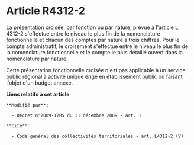 # Article R4312-2

La présentation croisée, par fonction ou par nature, prévue à l'article L. 4312-2 s'effectue entre le niveau le plus fin de
la nomenclature fonctionnelle et chacun des comptes par nature à trois chiffres. Pour le compte administratif, le croisement
s'effectue entre le niveau le plus fin de la nomenclature fonctionnelle et le compte le plus détaillé ouvert dans la
nomenclature par nature. 

Cette présentation fonctionnelle croisée n'est pas applicable à un service public régional à activité unique érigé en
établissement public ou faisant l'objet d'un budget annexe.

**Liens relatifs à cet article**

	**Modifié par**:

	  - Décret n°2009-1785 du 31 décembre 2009 - art. 1

	**Cite**:

	  - Code général des collectivités territoriales - art. L4312-2 (V)

